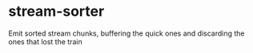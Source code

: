 # stream-sorter

Emit sorted stream chunks, buffering the quick ones and discarding the ones that
lost the train
